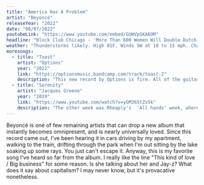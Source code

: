 ```yaml
---
title: "America Has A Problem"
artist: "Beyoncé"
releaseYear: "2022"
date: "08/07/2022"
youtubeLink: "https://www.youtube.com/embed/GUWVpSKA6OM"
headline: "Block Club Chicago - 'More Than 600 Women Will Double Dutch On The South Side This Weekend'"
weather: "Thunderstorms likely. High 81F. Winds SW at 10 to 15 mph. Chance of rain 100%. Locally heavy rainfall possible."
moresongs:
  - title: "Toast"
    artist: "Options"
    year: "2022"
    link: "https://optionsmusic.bandcamp.com/track/toast-2"
    description: "This new record by Options is fire. All of the guitar tones rule. It's a challenge to make guitar music that's interesting in this day and age, but Seth Engel has done it!"
  - title: "Serenity"
    artist: "Jacques Greene"
    year: "2019"
    link: "https://www.youtube.com/watch?v=yGM36StZvSk"
    description: "The other week was Rheaply's  'All hands' week, where the entire company convenes in Chicago and we work together in the office all week long (and go to after-hours events every night 😅). One of my co-workers who's also a music journalist on the side introduced me to this killer track and artist and the idea of IDM (intellectual dance music). Good stuff!"
---
```


Beyoncé is one of few remaining artists that can drop a new album that instantly becomes omnipresent, and is nearly universally loved. Since this record came out, I've been hearing it in cars driving by my apartment, walking to the train, drifting through the park when I'm out sitting by the lake soaking up some rays. You just can't escape it. Anyway, this is my favorite song I've heard so far from the album. I really like the line "This kind of love / Big business" for some reason. Is she talking about her and Jay-z? What does it say about capitalism? I may never know, but it's provacative nonetheless.
